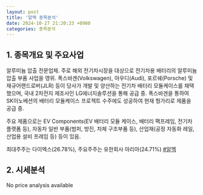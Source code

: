 ```yaml
---
layout: post
title: '알멕 종목분석'
date: 2024-10-27 21:20:23 +0900
categories: 종목분석
---
```


## 1. 종목개요 및 주요사업

알루미늄 압출 전문업체. 주로 해외 전기차시장을 대상으로 전기차용 배터리의 알루미늄 압출 부품 사업을 영위. 폭스바겐(Volkswagen), 아우디(Audi), 포르쉐(Porsche) 및 재규어랜드로버(JLR) 등이 당사가 개발 및 양산하는 전기차 배터리 모듈케이스를 채택했으며, 국내 2차전지 제조사인 LG에너지솔루션을 통해 공급 중. 폭스바겐을 통하여 SK이노베션의 배터리 모듈케이스 프로젝트 수주에도 성공하여 현재 헝가리로 제품을 공급 중. 

주요 제품으로는 EV Components(EV 배터리 모듈 케이스, 배터리 팩프레임, 전기차 플랫폼 등), 자동차 일반 부품(범퍼, 방진, 차체 구조부품 등), 산업재(공정 자동화 레일, 산업용 설비 프레임 등) 등이 있음.

최대주주는 다이엑스(26.78%), 주요주주는 유한회사 아리아(24.71%)
[#알멕](#)

## 2. 시세분석

No price analysis available
